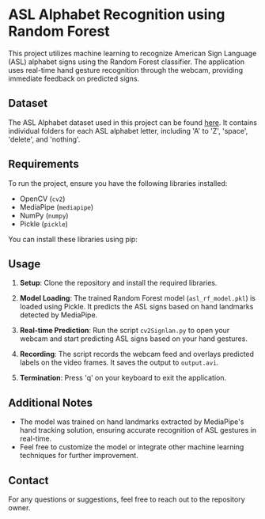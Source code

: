 # ASL Alphabet Recognition using Random Forest

This project utilizes machine learning to recognize American Sign Language (ASL) alphabet signs using the Random Forest classifier. The application uses real-time hand gesture recognition through the webcam, providing immediate feedback on predicted signs.

## Dataset
The ASL Alphabet dataset used in this project can be found [here](https://www.kaggle.com/datasets/grassknoted/asl-alphabet/code). It contains individual folders for each ASL alphabet letter, including 'A' to 'Z', 'space', 'delete', and 'nothing'.

## Requirements
To run the project, ensure you have the following libraries installed:
- OpenCV (`cv2`)
- MediaPipe (`mediapipe`)
- NumPy (`numpy`)
- Pickle (`pickle`)

You can install these libraries using pip:


## Usage
1. **Setup**: Clone the repository and install the required libraries.
   
2. **Model Loading**: The trained Random Forest model (`asl_rf_model.pkl`) is loaded using Pickle. It predicts the ASL signs based on hand landmarks detected by MediaPipe.

3. **Real-time Prediction**: Run the script `cv2Signlan.py` to open your webcam and start predicting ASL signs based on your hand gestures.

4. **Recording**: The script records the webcam feed and overlays predicted labels on the video frames. It saves the output to `output.avi`.

5. **Termination**: Press 'q' on your keyboard to exit the application.

## Additional Notes
- The model was trained on hand landmarks extracted by MediaPipe's hand tracking solution, ensuring accurate recognition of ASL gestures in real-time.
- Feel free to customize the model or integrate other machine learning techniques for further improvement.

## Contact
For any questions or suggestions, feel free to reach out to the repository owner.

